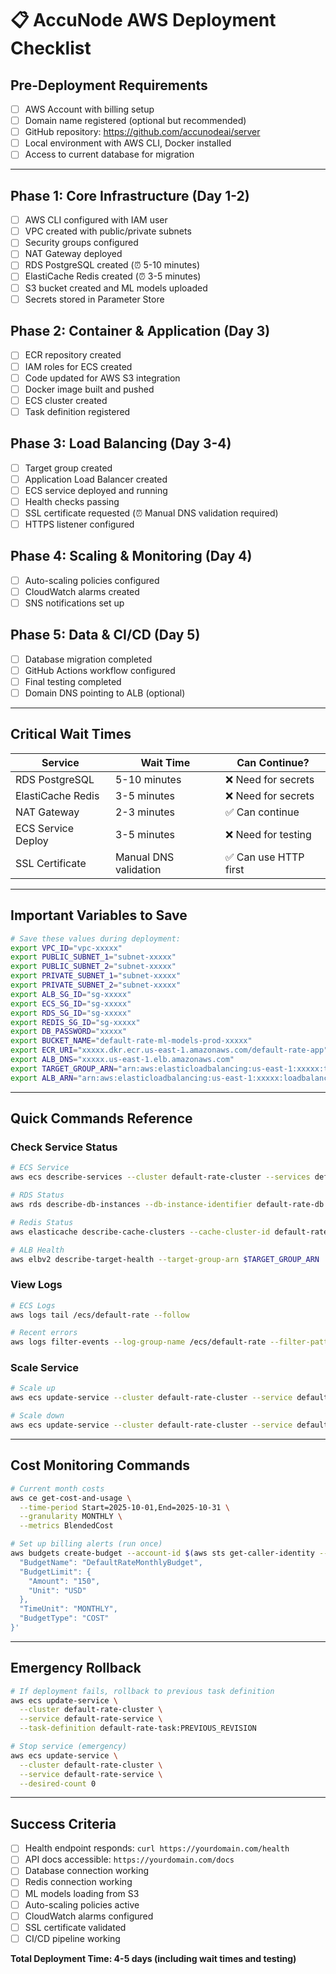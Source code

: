 # 📋 **AccuNode AWS Deployment Checklist**

## **Pre-Deployment Requirements**
- [ ] AWS Account with billing setup
- [ ] Domain name registered (optional but recommended)
- [ ] GitHub repository: https://github.com/accunodeai/server
- [ ] Local environment with AWS CLI, Docker installed
- [ ] Access to current database for migration

---

## **Phase 1: Core Infrastructure (Day 1-2)**
- [ ] AWS CLI configured with IAM user
- [ ] VPC created with public/private subnets
- [ ] Security groups configured
- [ ] NAT Gateway deployed
- [ ] RDS PostgreSQL created (⏰ 5-10 minutes)
- [ ] ElastiCache Redis created (⏰ 3-5 minutes)
- [ ] S3 bucket created and ML models uploaded
- [ ] Secrets stored in Parameter Store

## **Phase 2: Container & Application (Day 3)**
- [ ] ECR repository created
- [ ] IAM roles for ECS created
- [ ] Code updated for AWS S3 integration
- [ ] Docker image built and pushed
- [ ] ECS cluster created
- [ ] Task definition registered

## **Phase 3: Load Balancing (Day 3-4)**
- [ ] Target group created
- [ ] Application Load Balancer created
- [ ] ECS service deployed and running
- [ ] Health checks passing
- [ ] SSL certificate requested (⏰ Manual DNS validation required)
- [ ] HTTPS listener configured

## **Phase 4: Scaling & Monitoring (Day 4)**
- [ ] Auto-scaling policies configured
- [ ] CloudWatch alarms created
- [ ] SNS notifications set up

## **Phase 5: Data & CI/CD (Day 5)**
- [ ] Database migration completed
- [ ] GitHub Actions workflow configured
- [ ] Final testing completed
- [ ] Domain DNS pointing to ALB (optional)

---

## **Critical Wait Times**
| Service | Wait Time | Can Continue? |
|---------|-----------|---------------|
| RDS PostgreSQL | 5-10 minutes | ❌ Need for secrets |
| ElastiCache Redis | 3-5 minutes | ❌ Need for secrets |
| NAT Gateway | 2-3 minutes | ✅ Can continue |
| ECS Service Deploy | 3-5 minutes | ❌ Need for testing |
| SSL Certificate | Manual DNS validation | ✅ Can use HTTP first |

---

## **Important Variables to Save**
```bash
# Save these values during deployment:
export VPC_ID="vpc-xxxxx"
export PUBLIC_SUBNET_1="subnet-xxxxx"  
export PUBLIC_SUBNET_2="subnet-xxxxx"
export PRIVATE_SUBNET_1="subnet-xxxxx"
export PRIVATE_SUBNET_2="subnet-xxxxx"
export ALB_SG_ID="sg-xxxxx"
export ECS_SG_ID="sg-xxxxx"
export RDS_SG_ID="sg-xxxxx"
export REDIS_SG_ID="sg-xxxxx"
export DB_PASSWORD="xxxxx"
export BUCKET_NAME="default-rate-ml-models-prod-xxxxx"
export ECR_URI="xxxxx.dkr.ecr.us-east-1.amazonaws.com/default-rate-app"
export ALB_DNS="xxxxx.us-east-1.elb.amazonaws.com"
export TARGET_GROUP_ARN="arn:aws:elasticloadbalancing:us-east-1:xxxxx:targetgroup/xxxxx"
export ALB_ARN="arn:aws:elasticloadbalancing:us-east-1:xxxxx:loadbalancer/app/xxxxx"
```

---

## **Quick Commands Reference**

### **Check Service Status**
```bash
# ECS Service
aws ecs describe-services --cluster default-rate-cluster --services default-rate-service

# RDS Status
aws rds describe-db-instances --db-instance-identifier default-rate-db

# Redis Status  
aws elasticache describe-cache-clusters --cache-cluster-id default-rate-redis

# ALB Health
aws elbv2 describe-target-health --target-group-arn $TARGET_GROUP_ARN
```

### **View Logs**
```bash
# ECS Logs
aws logs tail /ecs/default-rate --follow

# Recent errors
aws logs filter-events --log-group-name /ecs/default-rate --filter-pattern "ERROR"
```

### **Scale Service**
```bash
# Scale up
aws ecs update-service --cluster default-rate-cluster --service default-rate-service --desired-count 3

# Scale down
aws ecs update-service --cluster default-rate-cluster --service default-rate-service --desired-count 1
```

---

## **Cost Monitoring Commands**
```bash
# Current month costs
aws ce get-cost-and-usage \
  --time-period Start=2025-10-01,End=2025-10-31 \
  --granularity MONTHLY \
  --metrics BlendedCost

# Set up billing alerts (run once)
aws budgets create-budget --account-id $(aws sts get-caller-identity --query Account --output text) --budget '{
  "BudgetName": "DefaultRateMonthlyBudget",
  "BudgetLimit": {
    "Amount": "150",
    "Unit": "USD"
  },
  "TimeUnit": "MONTHLY",
  "BudgetType": "COST"
}'
```

---

## **Emergency Rollback**
```bash
# If deployment fails, rollback to previous task definition
aws ecs update-service \
  --cluster default-rate-cluster \
  --service default-rate-service \
  --task-definition default-rate-task:PREVIOUS_REVISION

# Stop service (emergency)
aws ecs update-service \
  --cluster default-rate-cluster \
  --service default-rate-service \
  --desired-count 0
```

---

## **Success Criteria**
- [ ] Health endpoint responds: `curl https://yourdomain.com/health`
- [ ] API docs accessible: `https://yourdomain.com/docs`
- [ ] Database connection working
- [ ] Redis connection working  
- [ ] ML models loading from S3
- [ ] Auto-scaling policies active
- [ ] CloudWatch alarms configured
- [ ] SSL certificate validated
- [ ] CI/CD pipeline working

**Total Deployment Time: 4-5 days (including wait times and testing)**
